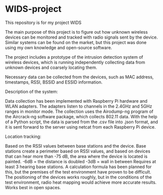 # WIDS-project
This repository is for my project WIDS

The main purpose of this project is to figure out how unknown wireless devices can be monitored and tracked with radio signals sent by the device. Similar systems can be found on the market, but this project was done using my own knowledge and open-source software.

The project includes a prototype of the intrusion detection system of wireless devices, which is running independently collecting data from unknown devices and coarsely locating them.

Necessary data can be collected from the devices, such as MAC address, timestamps, RSSI, BSSID and ESSID information.

Description of the system:

Data collection has been implemented with Raspberry Pi hardware and WLAN adapters.
The adapters listen to channels in the 2.4GHz and 5GHz ranges in monitor mode.
The collection uses the Airodump-ng program of the Aircrack-ng software package, which collects 802.11 data.
With the help of a Python script, the data is parsed from the .csv file into .json format, and it is sent forward to the server using netcat from each Raspberry Pi device.

Location tracking:

Based on the RSSI values between base stations and the device.
Base stations create a perimeter based on RSSI values, and based on devices that can hear more than -75 dB, the area where the device is located is painted.
-6dB = the distance is doubled
-3dB = wall in between
Requires at least 3 hearing base stations.
A calculation formula has been planned for this, but the premises of the test environment have proven to be difficult.
The positioning of the devices works roughly, but in the conditions of the test environment, radio heat mapping would achieve more accurate results.
Works best in open spaces.


